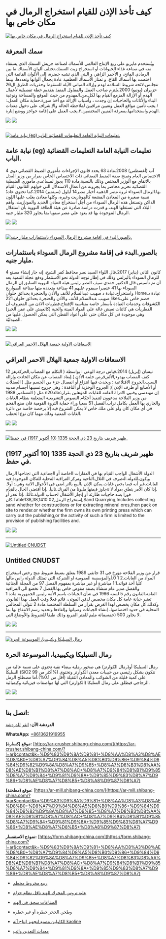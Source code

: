 # كيف تأخذ الإذن للقيام استخراج الرمال في مكان خاص بها

<a href="https://swt.shibang-china.com/?l=ar&img&k=%D9%83%D9%8A%D9%81+%D8%AA%D8%A3%D8%AE%D8%B0+%D8%A7%D9%84%D8%A5%D8%B0%D9%86+%D9%84%D9%84%D9%82%D9%8A%D8%A7%D9%85+%D8%A7%D8%B3%D8%AA%D8%AE%D8%B1%D8%A7%D8%AC+%D8%A7%D9%84%D8%B1%D9%85%D8%A7%D9%84+%D9%81%D9%8A+%D9%85%D9%83%D8%A7%D9%86+%D8%AE%D8%A7%D8%B5+%D8%A8%D9%87%D8%A7" target="_blank">![كيف تأخذ الإذن للقيام استخراج الرمال في مكان خاص بها](http://static.shibang-china.com/all-800x300/476.jpg)</a>

## سمك المعرفة
ويُستخدم مايربو على ربع الإنتاج العالمي للأسماك لصناعة جريش السمك الذي يستفاد منه في صناعة غذاء الحيوانات أو استخراج زيت السمك.تختلف ألوان الأسماك ما بين الرمادي الفاتح، و الأحمر الزاهر، و البني الذي تشبه خضرة، إلى الألوان القاتمة التي اختصت بها أسماك القاع، و تمتاز الأسماك العظمية عادة بجمال ألوانها وتعددها، بينما تتجانس.لائحة شروط السلامة لهدم وإزالة المباني الآيلة للسقوط وحفريات الطرق ال26 حزيران (يونيو) 2000.ﻳﻠﺘﺰم ﺻﺎﺣﺐ اﻟﻌﻤﻞ واﻟﻤﻘﺎول اﻟﻤﻨﻔﺬ ﺑﺘﻘﺪﻳﻢ ﺧﻄﺔ ﺗﻔﺼﻴﻠﻴﺔ ﻷﻋﻤﺎل اﻟﻬﺪم أو اﻹزاﻟﺔ اﻟﻤﺰﻣﻊ اﻟﻘﻴﺎم ﺑﻬﺎ ﻟﻜﻞ.ﻣﻦ.اﻟﻤﻬﺪوم ﻣﻦ ﺣﻴﺚ اﻟﻤﻮﻗﻊ واﻟﻤﺴﺎﺣﺔ وﻧﻮﻋﻴﺔ اﻟﺒﻨﺎء واﻷﺛﺎﺛﺎت واﻟﺤﺎﺟﻴﺎت إن وﺟﺪت ، وأﺳﺒﺎب اﻹزاﻟﺔ ﻣﻊ أﺧﺬ ﺻﻮرة.ﺣﻤﺎﻳﺔ ﻣﻜﺎن اﻟﻌﻤﻞ.: ١.ﻳﺠﺐ ﺗﺄﻣﻴﻦ ﻣﻮاﻗﻊ اﻟﻌﻤﻞ وﺗﻌﻴﻴﻦ ﻣﺮاﻗﺒﻴﻦ ﻟﻤﻼﺣﻈﺔ اﻟﺤﺎﻟﺔ واﻹ.ﺷﺮاف ﻋﻠﻰ دﺧﻮل ﻣﻌﺪات اﻟﻬﺪم واﺳﺘﺨﺪاﻣﻬﺎ.ﺑﻤﻌﺮﻓﺔ اﻟﻔﻨﻴﻴﻦ اﻟﻤﺨﺘﺼﻴﻦ.٢.ﻳﺠﺐ اﻟﻌﻤﻞ ﻋﻠﻰ إﻗﺎﻣﺔ ﺣﻮاﺟﺰ ووﺿﻊ إﻧﺎرة.


<a href="https://whatsapp.shibangsoft.com/WhatsApp.php" target="_blank" title="WhatsApp">![](http://static.shibang-china.com/icon/whatsapp.png)</a> <a href="https://swt.shibang-china.com/?l=ar&icon&k=%D9%83%D9%8A%D9%81+%D8%AA%D8%A3%D8%AE%D8%B0+%D8%A7%D9%84%D8%A5%D8%B0%D9%86+%D9%84%D9%84%D9%82%D9%8A%D8%A7%D9%85+%D8%A7%D8%B3%D8%AA%D8%AE%D8%B1%D8%A7%D8%AC+%D8%A7%D9%84%D8%B1%D9%85%D8%A7%D9%84+%D9%81%D9%8A+%D9%85%D9%83%D8%A7%D9%86+%D8%AE%D8%A7%D8%B5+%D8%A8%D9%87%D8%A7" target="_blank">![](http://static.shibang-china.com/icon/chat-ar.png)</a>

---

<a href="https://swt.shibang-china.com/?l=ar&img&k=%D9%83%D9%8A%D9%81+%D8%AA%D8%A3%D8%AE%D8%B0+%D8%A7%D9%84%D8%A5%D8%B0%D9%86+%D9%84%D9%84%D9%82%D9%8A%D8%A7%D9%85+%D8%A7%D8%B3%D8%AA%D8%AE%D8%B1%D8%A7%D8%AC+%D8%A7%D9%84%D8%B1%D9%85%D8%A7%D9%84+%D9%81%D9%8A+%D9%85%D9%83%D8%A7%D9%86+%D8%AE%D8%A7%D8%B5+%D8%A8%D9%87%D8%A7" target="_blank">![نيابة عامة (eg) تعليمات النيابة العامة التعليمات القضائية الباب.](http://static.shibang-china.com/all-800x300/732.jpg)</a>

## نيابة عامة (eg) تعليمات النيابة العامة التعليمات القضائية الباب.
4 آب (أغسطس) 2008.مادة 63 يحدد قانون الإجراءات مأموري الضبط القضائي ذوي الاختصاص العام وتمنح صفة الضبط القضائي ذات الاختصاص الخاص بقرار من وزير العدل بالاتفاق مع الوزير المختص وذلك بالنسبة.مادة 110 يجوز لمساعدي مأموري الضبطية القضائية تحرير محاضر بما يجرونه من أعمال الاستدلال التي خولهم القانون القيام بها.الرمال السوداء ثروة مصر الذهبية أخبار مصر14 أيلول (سبتمبر) 2014.كما تحتوي عادةً نسبة صغيرة من المعادن المشعة كالمونازيت وغيره، وكلها معادن يغلب عليها اللون الداكن وتستغل هذه الرمال السوداء من أجل استخراج معادن الحديد والمونازيت، وأهم البلاد التي تستغلها الهند،.و قدرت دراسة صادرة عن هيئة الطاقة النووية بأن استغلال الرمال الموجودة بها قد يعود علي مصر سنويا بما يجاوز 320 مليار جنيه.


<a href="https://whatsapp.shibangsoft.com/WhatsApp.php" target="_blank" title="WhatsApp">![](http://static.shibang-china.com/icon/whatsapp.png)</a> <a href="https://swt.shibang-china.com/?l=ar&icon&k=%D9%83%D9%8A%D9%81+%D8%AA%D8%A3%D8%AE%D8%B0+%D8%A7%D9%84%D8%A5%D8%B0%D9%86+%D9%84%D9%84%D9%82%D9%8A%D8%A7%D9%85+%D8%A7%D8%B3%D8%AA%D8%AE%D8%B1%D8%A7%D8%AC+%D8%A7%D9%84%D8%B1%D9%85%D8%A7%D9%84+%D9%81%D9%8A+%D9%85%D9%83%D8%A7%D9%86+%D8%AE%D8%A7%D8%B5+%D8%A8%D9%87%D8%A7" target="_blank">![](http://static.shibang-china.com/icon/chat-ar.png)</a>

---

<a href="https://swt.shibang-china.com/?l=ar&img&k=%D9%83%D9%8A%D9%81+%D8%AA%D8%A3%D8%AE%D8%B0+%D8%A7%D9%84%D8%A5%D8%B0%D9%86+%D9%84%D9%84%D9%82%D9%8A%D8%A7%D9%85+%D8%A7%D8%B3%D8%AA%D8%AE%D8%B1%D8%A7%D8%AC+%D8%A7%D9%84%D8%B1%D9%85%D8%A7%D9%84+%D9%81%D9%8A+%D9%85%D9%83%D8%A7%D9%86+%D8%AE%D8%A7%D8%B5+%D8%A8%D9%87%D8%A7" target="_blank">![بالصور.البدء فى إقامة مشروع الرمال السوداء باستثمارات مليار جنيه.](http://static.shibang-china.com/all-800x300/1020.jpg)</a>

## بالصور.البدء فى إقامة مشروع الرمال السوداء باستثمارات مليار جنيه.
4 كانون الثاني (يناير) 2017.قال اللواء السيد نصر محافظ كفر الشيخ، إنه جار إنشاء مصنع للرمال السوداء بالبرلس وذلك فى إطار توجه الدولة نحو الاستثمار ودفع عجلة التنمية بعد أن تم تأسيس.قال الدكتور حمدى سيف النصر رئيس هيئة المواد النووية السابق إن الرمال السوداء بها 41 عنصرا سيقوم عليهم 41 صناعة متعددة منها صناعة الصواريخ واستخراج.عيادة د صهيب عبدالسلام للأنف والأذن والحنجرة بحدائق حلوان Home.عيادة د صهيب عبدالسلام للأنف والأذن والحنجرة بحدائق حلوان.221 likes.خصم خاص على الكشوفات وخدمات العيادة بأسعار خاصة بمناسبة الإفتتاح.فطريات الاذن من المعروف أن الفطريات هي كائنات تعيش عالة على المواد الميتة والحية (كالعيش على عفن الخبز) وهي موجودة في كل مكان حتى على أعواد القطن التي يمكن الحصول عليها من الصيدليّة.


<a href="https://whatsapp.shibangsoft.com/WhatsApp.php" target="_blank" title="WhatsApp">![](http://static.shibang-china.com/icon/whatsapp.png)</a> <a href="https://swt.shibang-china.com/?l=ar&icon&k=%D9%83%D9%8A%D9%81+%D8%AA%D8%A3%D8%AE%D8%B0+%D8%A7%D9%84%D8%A5%D8%B0%D9%86+%D9%84%D9%84%D9%82%D9%8A%D8%A7%D9%85+%D8%A7%D8%B3%D8%AA%D8%AE%D8%B1%D8%A7%D8%AC+%D8%A7%D9%84%D8%B1%D9%85%D8%A7%D9%84+%D9%81%D9%8A+%D9%85%D9%83%D8%A7%D9%86+%D8%AE%D8%A7%D8%B5+%D8%A8%D9%87%D8%A7" target="_blank">![](http://static.shibang-china.com/icon/chat-ar.png)</a>

---

<a href="https://swt.shibang-china.com/?l=ar&img&k=%D9%83%D9%8A%D9%81+%D8%AA%D8%A3%D8%AE%D8%B0+%D8%A7%D9%84%D8%A5%D8%B0%D9%86+%D9%84%D9%84%D9%82%D9%8A%D8%A7%D9%85+%D8%A7%D8%B3%D8%AA%D8%AE%D8%B1%D8%A7%D8%AC+%D8%A7%D9%84%D8%B1%D9%85%D8%A7%D9%84+%D9%81%D9%8A+%D9%85%D9%83%D8%A7%D9%86+%D8%AE%D8%A7%D8%B5+%D8%A8%D9%87%D8%A7" target="_blank">![الاسعافات الاولية جمعية الهلال الاحمر العراقي](http://static.shibang-china.com/all-800x300/206.jpg)</a>

## الاسعافات الاولية جمعية الهلال الاحمر العراقي
12 نيسان (إبريل) 2014.قياس درجة الوعي : بواسطة ( التكلم مع المصاب,الحركة,هز كتف المصاب بهدوء,الألم,قرص حلمة الأذن ).إبعاد المصاب عن مكان الحادث وإزالة السبب.الجروح الاقتلاعية : ويحدث فيها انتزاع أو انفصال جزء من الجسم مثل ( العضلات أو الأصابع أو طرف الإذن ); الجروح الوخزية أو النافذة : وهي جروح تسببها أجسام مدببه مثل ( المسامير.1988 n20.docإن مهندسي وفنيي الادراة العامة للغابات المؤهلين بقرار من وزير الفلاحة مدعوون لتنفيذ أحكام النصوص التشريعية المتعلقة بنظام الغابات والجاري بها العمل بكامل تراب.الفصل 51 سعيا وراء حماية الثروة القومية فان صنع الفحم في أي مكان كان ولو على ملك خاص لا يمكن الشروع فيه إلا برخصة خاصة من دائرة الغابات المعنية وذلك مهما كان نوع الحطب.


<a href="https://whatsapp.shibangsoft.com/WhatsApp.php" target="_blank" title="WhatsApp">![](http://static.shibang-china.com/icon/whatsapp.png)</a> <a href="https://swt.shibang-china.com/?l=ar&icon&k=%D9%83%D9%8A%D9%81+%D8%AA%D8%A3%D8%AE%D8%B0+%D8%A7%D9%84%D8%A5%D8%B0%D9%86+%D9%84%D9%84%D9%82%D9%8A%D8%A7%D9%85+%D8%A7%D8%B3%D8%AA%D8%AE%D8%B1%D8%A7%D8%AC+%D8%A7%D9%84%D8%B1%D9%85%D8%A7%D9%84+%D9%81%D9%8A+%D9%85%D9%83%D8%A7%D9%86+%D8%AE%D8%A7%D8%B5+%D8%A8%D9%87%D8%A7" target="_blank">![](http://static.shibang-china.com/icon/chat-ar.png)</a>

---

<a href="https://swt.shibang-china.com/?l=ar&img&k=%D9%83%D9%8A%D9%81+%D8%AA%D8%A3%D8%AE%D8%B0+%D8%A7%D9%84%D8%A5%D8%B0%D9%86+%D9%84%D9%84%D9%82%D9%8A%D8%A7%D9%85+%D8%A7%D8%B3%D8%AA%D8%AE%D8%B1%D8%A7%D8%AC+%D8%A7%D9%84%D8%B1%D9%85%D8%A7%D9%84+%D9%81%D9%8A+%D9%85%D9%83%D8%A7%D9%86+%D8%AE%D8%A7%D8%B5+%D8%A8%D9%87%D8%A7" target="_blank">![ظهير شريف بتاريخ 23 ذي الحجة 1335 (10 أكتوبر 1917) في حفظ.](http://static.shibang-china.com/all-800x300/858.jpg)</a>

## ظهير شريف بتاريخ 23 ذي الحجة 1335 (10 أكتوبر 1917) في حفظ.
ﺍﻟﺩﻭﻟﺔ ﺍﻷﺷﻐﺎﻝ ﺍﻟﻭﺍﺟﺏ ﺍﻟﻘﻳﺎﻡ ﺑﻬﺎ ﻓﻲ ﺍﻟﻌﻘﺎﺭﺍﺕ ﺍﻟﺧﺎﺻﺔ ﺃﻭ ﺍﻟﺟﻣﺎﻋﻳﺔ ﺍﻟﺗﻲ ﺗﺟﺗﺎﺣﻬﺎ ﺍﻟﺭﻣﺎﻝ ﻭﻳﻛﻭﻥ.ﻟﻠﺩﻭﻟﺔ.ﺍﻟﺗﺻﺭﻑ ﻓﻲ ﺍﻟﺗﻼﻝ.ﺍﻟﻧﺎﺣﻳﺔ ﻭﻣﺭﻛﺯ ﺍﻟﻣﺭﺍﻗﺑﺔ ﺍﻟﻣﺣﻠﻳﺔ ﻟﻠﻣﻛﺎﻥ ﺍﻟﻣﻭﺟﻭﺩﺓ ﻓﻳﻪ ﺍﻟﻐﺎﺑﺎﺕ.ﻏﻳﺭ ﺃﻧﻪ ﻓﻳﻣﺎ ﻳﺧﺹ ﻏﺎﺑﺎﺕ.ﻳﻣﻛﻥ ﺍﻹﺫﻥ ﺑﺎﻟﺑﻳﻊ ﺑﺎﻟﺗﺭ.ﺍﺿﻲ ﻓﻲ ﺍﻷﺣﻭﺍﻝ ﺍﻵﺗﻳﺔ ﻭﻫﻲ.: ﺃﻭﻻ. .ﺇﺫﺍ ﻛﺎﻥ ﺍﻷﻣﺭ ﻳﺗﻌﻠﻕ ﺑﻣﻭﺍﺩ ﻻ ﺗﺗﺟﺎﻭﺯ ﻗﻳﻣﺗﻬﺎ ﻣﻠﻳﻭﻧﺎ ﻣﻥ ﺍﻟﻔﺭﻧﻙ.ﺛﺎﻧﻳﺎ. .ﺇﺫﺍ ﺍﻗﺗﺿﻰ ﺍﻟﺣﺎﻝ ﺑﺎﻟﻘﻳﺎﻡ ﻓﻭﺭﺍ ﺑﺳﺩ ﺣﺎﺟﻳﺎﺕ ﻁﺎﺭﺋﺔ ﺃﻭ ﺇﻧﺟﺎﺯ ﺍﻷﺷﻐﺎﻝ ﻟﺣﺳﺎﺏ ﺍﻟﺩﻭﻟﺔ.ﺛﺎﻟﺛﺎ. .ﺇﺫﺍ ﺗﻌﺫﺭ ﺃﻭ ﻛﺎﻥ.Table138,38,1410 02,إستخراج الرمل,Sand Quarrying,Includes collecting sand whether for constructions or for extracting mineral ores,then pack on site to render.or whether the firm owns its own printing press which can carry out the publishing,or the activity of such a firm is limited to the provision of publishing facilities and.


<a href="https://whatsapp.shibangsoft.com/WhatsApp.php" target="_blank" title="WhatsApp">![](http://static.shibang-china.com/icon/whatsapp.png)</a> <a href="https://swt.shibang-china.com/?l=ar&icon&k=%D9%83%D9%8A%D9%81+%D8%AA%D8%A3%D8%AE%D8%B0+%D8%A7%D9%84%D8%A5%D8%B0%D9%86+%D9%84%D9%84%D9%82%D9%8A%D8%A7%D9%85+%D8%A7%D8%B3%D8%AA%D8%AE%D8%B1%D8%A7%D8%AC+%D8%A7%D9%84%D8%B1%D9%85%D8%A7%D9%84+%D9%81%D9%8A+%D9%85%D9%83%D8%A7%D9%86+%D8%AE%D8%A7%D8%B5+%D8%A8%D9%87%D8%A7" target="_blank">![](http://static.shibang-china.com/icon/chat-ar.png)</a>

---

<a href="https://swt.shibang-china.com/?l=ar&img&k=%D9%83%D9%8A%D9%81+%D8%AA%D8%A3%D8%AE%D8%B0+%D8%A7%D9%84%D8%A5%D8%B0%D9%86+%D9%84%D9%84%D9%82%D9%8A%D8%A7%D9%85+%D8%A7%D8%B3%D8%AA%D8%AE%D8%B1%D8%A7%D8%AC+%D8%A7%D9%84%D8%B1%D9%85%D8%A7%D9%84+%D9%81%D9%8A+%D9%85%D9%83%D8%A7%D9%86+%D8%AE%D8%A7%D8%B5+%D8%A8%D9%87%D8%A7" target="_blank">![Untitled CNUDST](http://static.shibang-china.com/all-800x300/313.jpg)</a>

## Untitled CNUDST
قرار من وزير الفلاحة مؤرخ في 31 جانفي 1989 يتعلق بضبط شروط منح رخص استخراج المواد من الغابات.2 1 0.أوالمؤسسة العمومية او الشركة التي تمتلك الدولة راس مالها كليا أخذ فوائد.1.1 مباشرة أو غير مباشرة بمفهوم الفصل 97 من المجلة الجنائية والفصل.مدير عام منشأة بصفة مفوض خاص بها.الفصل 7 تخضع الى المراقبة العامة.القانون رقم 5 لسنه 1966 في شأن الجبانات باسم الأمة رئيس الجمهورية.مادة 1 تعتبر جبانة عامة كل مكان مخصص لدفن الموتى، قائم فعلا وقت العمل بهذا القانون، وكذلك كل مكان يخصص لهذا الغرض بقرار من السلطة المختصة.مادة 2 تتولى المجالس المحلية في حدود اختصاصها، إنشاء الجبانات وصياتها وإلغاءها وتحديد رسم الانتفاع بها بما لا يجاوز 500 (خمسمائة مليم للمتر المربع وذلك طبقا للشروط والأوضاع التي.


<a href="https://whatsapp.shibangsoft.com/WhatsApp.php" target="_blank" title="WhatsApp">![](http://static.shibang-china.com/icon/whatsapp.png)</a> <a href="https://swt.shibang-china.com/?l=ar&icon&k=%D9%83%D9%8A%D9%81+%D8%AA%D8%A3%D8%AE%D8%B0+%D8%A7%D9%84%D8%A5%D8%B0%D9%86+%D9%84%D9%84%D9%82%D9%8A%D8%A7%D9%85+%D8%A7%D8%B3%D8%AA%D8%AE%D8%B1%D8%A7%D8%AC+%D8%A7%D9%84%D8%B1%D9%85%D8%A7%D9%84+%D9%81%D9%8A+%D9%85%D9%83%D8%A7%D9%86+%D8%AE%D8%A7%D8%B5+%D8%A8%D9%87%D8%A7" target="_blank">![](http://static.shibang-china.com/icon/chat-ar.png)</a>

---

<a href="https://swt.shibang-china.com/?l=ar&img&k=%D9%83%D9%8A%D9%81+%D8%AA%D8%A3%D8%AE%D8%B0+%D8%A7%D9%84%D8%A5%D8%B0%D9%86+%D9%84%D9%84%D9%82%D9%8A%D8%A7%D9%85+%D8%A7%D8%B3%D8%AA%D8%AE%D8%B1%D8%A7%D8%AC+%D8%A7%D9%84%D8%B1%D9%85%D8%A7%D9%84+%D9%81%D9%8A+%D9%85%D9%83%D8%A7%D9%86+%D8%AE%D8%A7%D8%B5+%D8%A8%D9%87%D8%A7" target="_blank">![رمال السيليكا ويكيبيديا، الموسوعة الحرة](http://static.shibang-china.com/all-800x300/1344.jpg)</a>

## رمال السيليكا ويكيبيديا، الموسوعة الحرة
رمال السيليكا أو(رمال الكوارتز) هي صخور رملية بيضاء نقية تحتوي على نسبة عالية من السليكا (SiO2 أكثر من 99%) تتكون بشكل رئيسي من حبيبات معدن الكوارتز وتحتوي على كمية قليلة من الشوائب والمعادن الثقيلة (أقل من 0.1%).أما مصطلح الرمل الزجاجي فيطلق على رمال السليكا (الكوارتز) التي لها مواصفات فيزيائية وكيميائية.

<a href="https://whatsapp.shibangsoft.com/WhatsApp.php" target="_blank" title="WhatsApp">![](http://static.shibang-china.com/icon/whatsapp.png)</a> <a href="https://swt.shibang-china.com/?l=ar&icon&k=%D9%83%D9%8A%D9%81+%D8%AA%D8%A3%D8%AE%D8%B0+%D8%A7%D9%84%D8%A5%D8%B0%D9%86+%D9%84%D9%84%D9%82%D9%8A%D8%A7%D9%85+%D8%A7%D8%B3%D8%AA%D8%AE%D8%B1%D8%A7%D8%AC+%D8%A7%D9%84%D8%B1%D9%85%D8%A7%D9%84+%D9%81%D9%8A+%D9%85%D9%83%D8%A7%D9%86+%D8%AE%D8%A7%D8%B5+%D8%A8%D9%87%D8%A7" target="_blank">![](http://static.shibang-china.com/icon/chat-ar.png)</a>

---
## اتصل بنا:

**الدردشة الآن:** [انقر للدردشة](https://swt.shibang-china.com?l=ar&contact&k=%D9%83%D9%8A%D9%81+%D8%AA%D8%A3%D8%AE%D8%B0+%D8%A7%D9%84%D8%A5%D8%B0%D9%86+%D9%84%D9%84%D9%82%D9%8A%D8%A7%D9%85+%D8%A7%D8%B3%D8%AA%D8%AE%D8%B1%D8%A7%D8%AC+%D8%A7%D9%84%D8%B1%D9%85%D8%A7%D9%84+%D9%81%D9%8A+%D9%85%D9%83%D8%A7%D9%86+%D8%AE%D8%A7%D8%B5+%D8%A8%D9%87%D8%A7)

**WhatsApp:**  [+8613621919955](https://whatsapp.shibangsoft.com/WhatsApp.php)

**موقع (كسارة):** [https://ar-crusher.shibang-china.com/](https://ar-crusher.shibang-china.com/?l=ar&contact&k=%D9%83%D9%8A%D9%81+%D8%AA%D8%A3%D8%AE%D8%B0+%D8%A7%D9%84%D8%A5%D8%B0%D9%86+%D9%84%D9%84%D9%82%D9%8A%D8%A7%D9%85+%D8%A7%D8%B3%D8%AA%D8%AE%D8%B1%D8%A7%D8%AC+%D8%A7%D9%84%D8%B1%D9%85%D8%A7%D9%84+%D9%81%D9%8A+%D9%85%D9%83%D8%A7%D9%86+%D8%AE%D8%A7%D8%B5+%D8%A8%D9%87%D8%A7)

**موقع (مطحنة):** [https://ar-mill.shibang-china.com/](https://ar-mill.shibang-china.com/?l=ar&contact&k=%D9%83%D9%8A%D9%81+%D8%AA%D8%A3%D8%AE%D8%B0+%D8%A7%D9%84%D8%A5%D8%B0%D9%86+%D9%84%D9%84%D9%82%D9%8A%D8%A7%D9%85+%D8%A7%D8%B3%D8%AA%D8%AE%D8%B1%D8%A7%D8%AC+%D8%A7%D9%84%D8%B1%D9%85%D8%A7%D9%84+%D9%81%D9%8A+%D9%85%D9%83%D8%A7%D9%86+%D8%AE%D8%A7%D8%B5+%D8%A8%D9%87%D8%A7)

**نموذج الاستفسار:** [https://form.shibang-china.com](https://form.shibang-china.com?l=ar&contact&k=%D9%83%D9%8A%D9%81+%D8%AA%D8%A3%D8%AE%D8%B0+%D8%A7%D9%84%D8%A5%D8%B0%D9%86+%D9%84%D9%84%D9%82%D9%8A%D8%A7%D9%85+%D8%A7%D8%B3%D8%AA%D8%AE%D8%B1%D8%A7%D8%AC+%D8%A7%D9%84%D8%B1%D9%85%D8%A7%D9%84+%D9%81%D9%8A+%D9%85%D9%83%D8%A7%D9%86+%D8%AE%D8%A7%D8%B5+%D8%A8%D9%87%D8%A7)

* [ربيع مخروط محطم](../29/%D8%B1%D8%A8%D9%8A%D8%B9%20%D9%85%D8%AE%D8%B1%D9%88%D8%B7%20%D9%85%D8%AD%D8%B7%D9%85.md)

* [علبة تروس المحرك للهند ناقل نظام حزام](../26/%D8%B9%D9%84%D8%A8%D8%A9%20%D8%AA%D8%B1%D9%88%D8%B3%20%D8%A7%D9%84%D9%85%D8%AD%D8%B1%D9%83%20%D9%84%D9%84%D9%87%D9%86%D8%AF%20%D9%86%D8%A7%D9%82%D9%84%20%D9%86%D8%B8%D8%A7%D9%85%20%D8%AD%D8%B2%D8%A7%D9%85.md)

* [الصناعات سحق في الهند](../27/%D8%A7%D9%84%D8%B5%D9%86%D8%A7%D8%B9%D8%A7%D8%AA%20%D8%B3%D8%AD%D9%82%20%D9%81%D9%8A%20%D8%A7%D9%84%D9%87%D9%86%D8%AF.md)

* [وطحن الحجر خطرة أو غير خطرة](../27/%D9%88%D8%B7%D8%AD%D9%86%20%D8%A7%D9%84%D8%AD%D8%AC%D8%B1%20%D8%AE%D8%B7%D8%B1%D8%A9%20%D8%A3%D9%88%20%D8%BA%D9%8A%D8%B1%20%D8%AE%D8%B7%D8%B1%D8%A9.md)

* [الكاولين مصنع لتجهيز إنتاج آلة kaoline](../29/%D8%A7%D9%84%D9%83%D8%A7%D9%88%D9%84%D9%8A%D9%86%20%D9%85%D8%B5%D9%86%D8%B9%20%D9%84%D8%AA%D8%AC%D9%87%D9%8A%D8%B2%20%D8%A5%D9%86%D8%AA%D8%A7%D8%AC%20%D8%A2%D9%84%D8%A9%20kaoline.md)

* [معدات التعدين واثب](../26/%D9%85%D8%B9%D8%AF%D8%A7%D8%AA%20%D8%A7%D9%84%D8%AA%D8%B9%D8%AF%D9%8A%D9%86%20%D9%88%D8%A7%D8%AB%D8%A8.md)